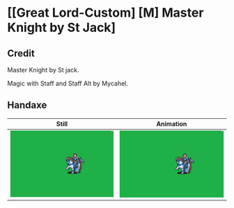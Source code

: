 # [\[Great Lord-Custom\] \[M\] Master Knight by St Jack]

## Credit

Master Knight by St jack.

Magic with Staff and Staff Alt by Mycahel.

## Handaxe

| Still | Animation |
| :---: | :-------: |
| ![Handaxe still](./Handaxe_000.png) | ![Handaxe animation](./Handaxe.gif) |

